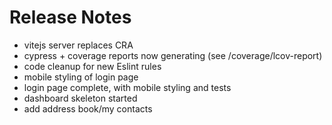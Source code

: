 # Release Notes

- vitejs server replaces CRA
- cypress + coverage reports now generating (see /coverage/lcov-report)
- code cleanup for new Eslint rules
- mobile styling of login page
- login page complete, with mobile styling and tests
- dashboard skeleton started
- add address book/my contacts
